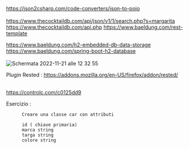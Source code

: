 https://json2csharp.com/code-converters/json-to-pojo<br /><br />
https://www.thecocktaildb.com/api/json/v1/1/search.php?s=margarita
https://www.thecocktaildb.com/api.php
https://www.baeldung.com/rest-template


https://www.baeldung.com/h2-embedded-db-data-storage<br />
https://www.baeldung.com/spring-boot-h2-database<br /><br />
![Schermata 2022-11-21 alle 12 32 55](https://user-images.githubusercontent.com/98833112/203040841-55a8a615-8ac6-4500-8b05-737c9e08d43b.png)


Plugin Rested :
https://addons.mozilla.org/en-US/firefox/addon/rested/<br /><br />

https://controlc.com/c0125dd9

Esercizio :

          Creare una classe car con attributi 
          
          id ( chiave primaria)
          marca string
          targa string
          colore string
